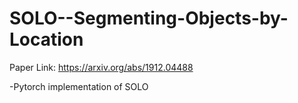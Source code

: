 # SOLO--Segmenting-Objects-by-Location

Paper Link: https://arxiv.org/abs/1912.04488

-Pytorch implementation of SOLO

